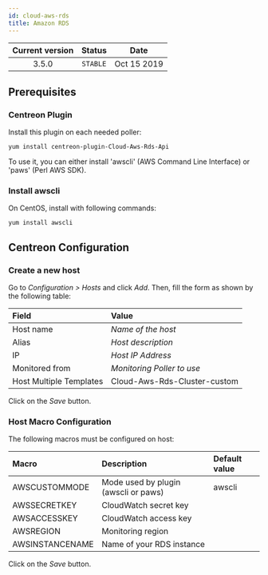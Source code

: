 ```yaml
---
id: cloud-aws-rds
title: Amazon RDS
---
```


| Current version | Status | Date |
| :-: | :-: | :-: |
| 3.5.0 | `STABLE` | Oct 15 2019 |

## Prerequisites

### Centreon Plugin

Install this plugin on each needed poller:

``` shell
yum install centreon-plugin-Cloud-Aws-Rds-Api
```

To use it, you can either install 'awscli' (AWS Command Line Interface) or
'paws' (Perl AWS SDK).

### Install awscli

On CentOS, install with following commands:

``` shell
yum install awscli
```

## Centreon Configuration

### Create a new host

Go to *Configuration \> Hosts* and click *Add*. Then, fill the form as shown by
the following table:

| Field                   | Value                        |
| :---------------------- | :--------------------------- |
| Host name               | *Name of the host*           |
| Alias                   | *Host description*           |
| IP                      | *Host IP Address*            |
| Monitored from          | *Monitoring Poller to use*   |
| Host Multiple Templates | Cloud-Aws-Rds-Cluster-custom |

Click on the *Save* button.

### Host Macro Configuration

The following macros must be configured on host:

| Macro           | Description                          | Default value |
| :-------------- | :----------------------------------- | :------------ |
| AWSCUSTOMMODE   | Mode used by plugin (awscli or paws) | awscli        |
| AWSSECRETKEY    | CloudWatch secret key                |               |
| AWSACCESSKEY    | CloudWatch access key                |               |
| AWSREGION       | Monitoring region                    |               |
| AWSINSTANCENAME | Name of your RDS instance            |               |

Click on the *Save* button.

